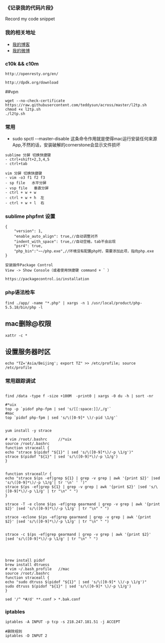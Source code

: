 ### 《记录我的代码片段》

Record my code snippet

### 我的相关地址
- [我的博客](http://midoks.cachecha.com)
- [我的微博](http://weibo.com/u/1504761980)


### c10k && c10m
```
http://openresty.org/en/

http://dpdk.org/download

```

##vpn
```
wget --no-check-certificate https://raw.githubusercontent.com/teddysun/across/master/l2tp.sh
chmod +x l2tp.sh
./l2tp.sh
```

### 常用

- sudo spctl --master-disable
这条命令作用就是使得mac运行安装任何来源App,不然的话，安装破解的cornerstone会显示文件损坏

```
sublime 分屏 切换快捷键
- ctrl+shift+2,3,4,5
- ctrl+tab

vim 分屏 切换快捷键
- vim -o3 f1 f2 f3
- sp file  	水平分屏
- vsp file   垂直分屏
- ctrl + w + w
- ctrl + w + h  左
- ctrl + w + l  右
```

### sublime phpfmt 设置
```
{
	"version": 1,
	"enable_auto_align": true,//自动调整对齐
	"indent_with_space": true,//自动空格，tab不会出现
	"psr4": true,
	"php_bin":"~~/php.exe",//环境没有配置php时，需要添加此项，指向php.exe
}

安装插件Package Control
View -> Show Console（或者使用快捷键 command + ` ）

https://packagecontrol.io/installation
```
### php语法检车

```
find ./app/ -name "*.php" | xargs -n 1 /usr/local/product/php-5.5.18/bin/php -l
```

## mac删除@权限
```
xattr -c *
```

## 设置服务器时区
```
echo "TZ='Asia/Beijing'; export TZ" >> /etc/profile; source /etc/profile
```

### 常用跟踪调试
```

find /data -type f -size +100M  -print0 | xargs -0 du -h | sort -nr

#*uix
top -p `pidof php-fpm | sed 's/[[:space:]]/,/g'`
#mac
top `pidof php-fpm | sed 's/\([0-9]* \)/-pid \1/g'`


yum install -y strace

# vim /root/.bashrc 	//*uix
source /root/.bashrc
function straceall {
echo "strace $(pidof "${1}" | sed 's/\([0-9]*\)/-p \1/g')"
strace $(pidof "${1}" | sed 's/\([0-9]*\)/-p \1/g')
}


function straceallr {
echo "strace $(ps -ef|grep ${1} | grep -v grep | awk '{print $2}' |sed 's/\([0-9]*\)/-p \1/g'| tr '\n' ' ')"
strace $(ps -ef|grep ${1} | grep -v grep | awk '{print $2}' |sed 's/\([0-9]*\)/-p \1/g' | tr "\n" " ")
}

strace -T -e clone $(ps -ef|grep gearmand | grep -v grep | awk '{print $2}' |sed 's/\([0-9]*\)/-p \1/g' | tr "\n" " ")

strace -eclone $(ps -ef|grep gearmand | grep -v grep | awk '{print $2}' |sed 's/\([0-9]*\)/-p \1/g' | tr "\n" " ")


strace -c $(ps -ef|grep gearmand | grep -v grep | awk '{print $2}' |sed 's/\([0-9]*\)/-p \1/g' | tr "\n" " ")


 

brew install pidof
brew install dtruess
# vim ~/.bash_profile 	//mac
source /root/.bashrc
function straceall {
echo "sudo dtruss $(pidof "${1}" | sed 's/\([0-9]* \)/-p \1/g')"
sudo dtruss $(pidof "${1}" | sed 's/\([0-9]* \)/-p \1/g')
}

sed '/^ *#/d' **.conf > *.bak.conf

```

### iptables
```
iptables -A INPUT -p tcp -s 218.247.181.51 -j ACCEPT

#删除规则
iptables -D INPUT 2 

```